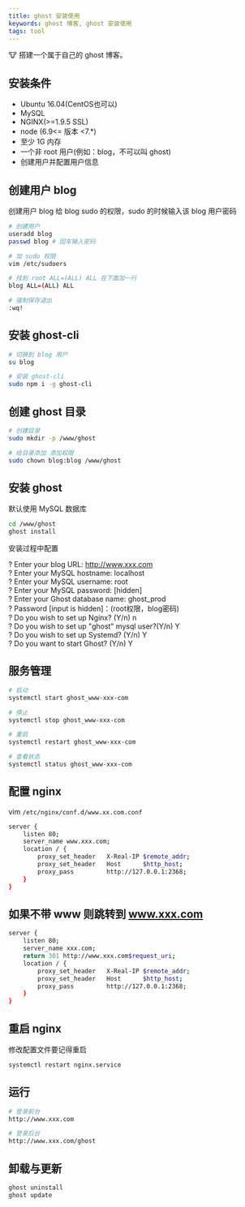 ```yaml
---
title: ghost 安装使用
keywords: ghost 博客, ghost 安装使用
tags: tool
---
```


:cow: 搭建一个属于自己的 ghost 博客。
<!--more-->

## 安装条件
- Ubuntu 16.04(CentOS也可以)
- MySQL
- NGINX(>=1.9.5 SSL)
- node (6.9<= 版本 <7.*)
- 至少 1G 内存
- 一个非 root 用户(例如：blog，不可以叫 ghost)
- 创建用户并配置用户信息



## 创建用户 blog

创建用户 blog 给 blog sudo 的权限，sudo 的时候输入该 blog 用户密码

```bash
# 创建用户
useradd blog
passwd blog # 回车输入密码

# 加 sudo 权限
vim /etc/sudoers

# 找到 root ALL=(ALL) ALL 在下面加一行
blog ALL=(ALL) ALL

# 强制保存退出
:wq!
```

## 安装 ghost-cli

```bash
# 切换到 blog 用户
su blog

# 安装 ghost-cli
sudo npm i -g ghost-cli
```

## 创建 ghost 目录

```bash
# 创建目录
sudo mkdir -p /www/ghost

# 给目录添加 添加权限
sudo chown blog:blog /www/ghost
```

## 安装 ghost

默认使用 MySQL 数据库

```bash
cd /www/ghost
ghost install
```

安装过程中配置

? Enter your blog URL: http://www.xxx.com <br>
? Enter your MySQL hostname: localhost <br>
? Enter your MySQL username: root <br>
? Enter your MySQL password: [hidden] <br>
? Enter your Ghost database name: ghost_prod <br>
? Password [input is hidden]：(root权限，blog密码) <br>
? Do you wish to set up Nginx? (Y/n) n <br>
? Do you wish to set up "ghost" mysql user?(Y/n) Y <br>
? Do you wish to set up Systemd? (Y/n) Y <br>
? Do you want to start Ghost? (Y/n) Y <br>

## 服务管理

```bash
# 启动
systemctl start ghost_www-xxx-com

# 停止
systemctl stop ghost_www-xxx-com

# 重启
systemctl restart ghost_www-xxx-com

# 查看状态
systemctl status ghost_www-xxx-com
```

## 配置 nginx

vim `/etc/nginx/conf.d/www.xx.com.conf`

```bash
server {
    listen 80;
    server_name www.xxx.com;
    location / {
        proxy_set_header   X-Real-IP $remote_addr;
        proxy_set_header   Host      $http_host;
        proxy_pass         http://127.0.0.1:2368;
    }
}
```

## 如果不带 www 则跳转到 www.xxx.com

```bash
server {
    listen 80;
    server_name xxx.com;
    return 301 http://www.xxx.com$request_uri;
    location / {
        proxy_set_header   X-Real-IP $remote_addr;
        proxy_set_header   Host      $http_host;
        proxy_pass         http://127.0.0.1:2368;
    }
}
```

## 重启 nginx

修改配置文件要记得重启

```bash
systemctl restart nginx.service
```

## 运行

```bash
# 登录前台
http://www.xxx.com

# 登录后台
http://www.xxx.com/ghost
```

## 卸载与更新

```bash
ghost uninstall
ghost update
```